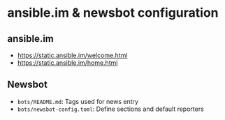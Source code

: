 # ansible.im & newsbot configuration

## ansible.im

* https://static.ansible.im/welcome.html
* https://static.ansible.im/home.html


## Newsbot

* `bots/README.md`: Tags used for news entry
* `bots/newsbot-config.toml`: Define sections and default reporters

